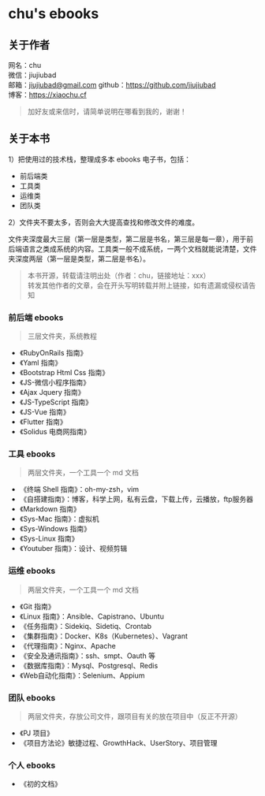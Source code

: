 # chu's ebooks
## 关于作者
网名：chu  
微信：jiujiubad  
邮箱：jiujiubad@gmail.com
github：https://github.com/jiujiubad   
博客：https://xiaochu.cf   

> 加好友或来信时，请简单说明在哪看到我的，谢谢！

## 关于本书
1）把使用过的技术栈，整理成多本 ebooks 电子书，包括： 

* 前后端类
* 工具类
* 运维类
* 团队类

2）文件夹不要太多，否则会大大提高查找和修改文件的难度。

文件夹深度最大三层（第一层是类型，第二层是书名，第三层是每一章），用于前后端语言之类成系统的内容。工具类一般不成系统，一两个文档就能说清楚，文件夹深度两层（第一层是类型，第二层是书名）。

> 本书开源，转载请注明出处（作者：chu，链接地址：xxx）   
> 转发其他作者的文章，会在开头写明转载并附上链接，如有遗漏或侵权请告知

### 前后端 ebooks

> 三层文件夹，系统教程

* 《RubyOnRails 指南》
* 《Yaml 指南》
* 《Bootstrap Html Css 指南》
* 《JS-微信小程序指南》
* 《Ajax Jquery 指南》
* 《JS-TypeScript 指南》
* 《JS-Vue 指南》
* 《Flutter 指南》
* 《Solidus 电商网指南》

### 工具 ebooks

> 两层文件夹，一个工具一个 md 文档

* 《终端 Shell 指南》：oh-my-zsh，vim
* 《自搭建指南》：博客，科学上网，私有云盘，下载上传，云播放，ftp服务器
* 《Markdown 指南》
* 《Sys-Mac 指南》：虚拟机
* 《Sys-Windows 指南》
* 《Sys-Linux 指南》
* 《Youtuber 指南》：设计、视频剪辑

### 运维 ebooks

> 两层文件夹，一个工具一个 md 文档

* 《Git 指南》
* 《Linux 指南》：Ansible、Capistrano、Ubuntu
* 《任务指南》：Sidekiq、Sidetiq、Crontab
* 《集群指南》：Docker、K8s（Kubernetes）、Vagrant 
* 《代理指南》：Nginx、Apache
* 《安全及通讯指南》：ssh、smpt、Oauth 等
* 《数据库指南》：Mysql、Postgresql、Redis
* 《Web自动化指南》：Selenium、Appium

### 团队 ebooks

> 两层文件夹，存放公司文件，跟项目有关的放在项目中（反正不开源）

* 《PJ 项目》
* 《项目方法论》敏捷过程、GrowthHack、UserStory、项目管理

### 个人 ebooks

* 《初的文档》